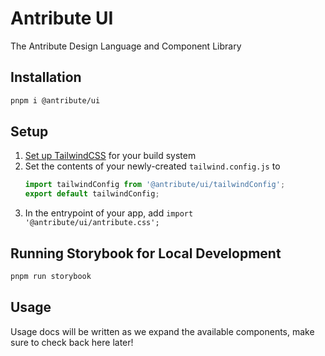 # Antribute UI

The Antribute Design Language and Component Library

## Installation

```bash
pnpm i @antribute/ui
```

## Setup

1. [Set up TailwindCSS](https://tailwindcss.com/docs/installation) for your build system
1. Set the contents of your newly-created `tailwind.config.js` to
   ```javascript
   import tailwindConfig from '@antribute/ui/tailwindConfig';
   export default tailwindConfig;
   ```
1. In the entrypoint of your app, add `import '@antribute/ui/antribute.css';`

## Running Storybook for Local Development

```bash
pnpm run storybook
```

## Usage

Usage docs will be written as we expand the available components, make sure to check back here
later!
